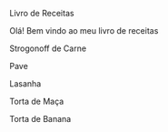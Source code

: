 
Livro de Receitas

Olá! Bem vindo ao meu livro de receitas

Strogonoff de Carne


Pave

Lasanha

Torta de Maça

Torta de Banana

